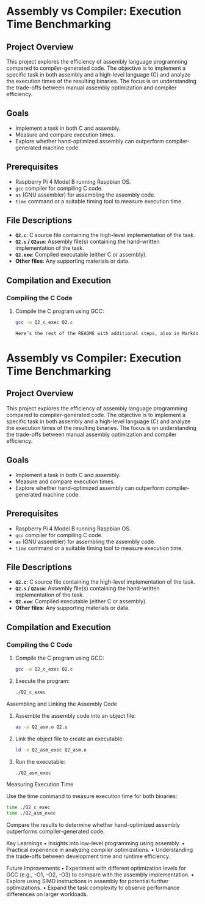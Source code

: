 # Assembly vs Compiler: Execution Time Benchmarking

## Project Overview
This project explores the efficiency of assembly language programming compared to compiler-generated code. The objective is to implement a specific task in both assembly and a high-level language (C) and analyze the execution times of the resulting binaries. The focus is on understanding the trade-offs between manual assembly optimization and compiler efficiency.

## Goals
- Implement a task in both C and assembly.
- Measure and compare execution times.
- Explore whether hand-optimized assembly can outperform compiler-generated machine code.

## Prerequisites
- Raspberry Pi 4 Model B running Raspbian OS.
- `gcc` compiler for compiling C code.
- `as` (GNU assembler) for assembling the assembly code.
- `time` command or a suitable timing tool to measure execution time.

## File Descriptions
- **`Q2.c`**: C source file containing the high-level implementation of the task.
- **`Q2.s` / `Q2asm`**: Assembly file(s) containing the hand-written implementation of the task.
- **`Q2.exe`**: Compiled executable (either C or assembly).
- **Other files**: Any supporting materials or data.

## Compilation and Execution

### Compiling the C Code
1. Compile the C program using GCC:
   ```bash
   gcc -o Q2_c_exec Q2.c

   Here’s the rest of the README with additional steps, also in Markdown format:

# Assembly vs Compiler: Execution Time Benchmarking

## Project Overview
This project explores the efficiency of assembly language programming compared to compiler-generated code. The objective is to implement a specific task in both assembly and a high-level language (C) and analyze the execution times of the resulting binaries. The focus is on understanding the trade-offs between manual assembly optimization and compiler efficiency.

## Goals
- Implement a task in both C and assembly.
- Measure and compare execution times.
- Explore whether hand-optimized assembly can outperform compiler-generated machine code.

## Prerequisites
- Raspberry Pi 4 Model B running Raspbian OS.
- `gcc` compiler for compiling C code.
- `as` (GNU assembler) for assembling the assembly code.
- `time` command or a suitable timing tool to measure execution time.

## File Descriptions
- **`Q2.c`**: C source file containing the high-level implementation of the task.
- **`Q2.s` / `Q2asm`**: Assembly file(s) containing the hand-written implementation of the task.
- **`Q2.exe`**: Compiled executable (either C or assembly).
- **Other files**: Any supporting materials or data.

## Compilation and Execution

### Compiling the C Code
1. Compile the C program using GCC:
   ```bash
   gcc -o Q2_c_exec Q2.c
   ```

2.	Execute the program:
    ```bash
    ./Q2_c_exec
    ```

Assembling and Linking the Assembly Code
1.	Assemble the assembly code into an object file:
    ```bash  
    as -o Q2_asm.o Q2.s
    ```

2.	Link the object file to create an executable:
    ```bash
    ld -o Q2_asm_exec Q2_asm.o
    ```

3.	Run the executable:
    ```bash
    ./Q2_asm_exec
    ```

Measuring Execution Time

Use the time command to measure execution time for both binaries:
```bash
time ./Q2_c_exec
time ./Q2_asm_exec
```
Compare the results to determine whether hand-optimized assembly outperforms compiler-generated code.

Key Learnings
	•	Insights into low-level programming using assembly.
	•	Practical experience in analyzing compiler optimizations.
	•	Understanding the trade-offs between development time and runtime efficiency.

Future Improvements
	•	Experiment with different optimization levels for GCC (e.g., -O1, -O2, -O3) to compare with the assembly implementation.
	•	Explore using SIMD instructions in assembly for potential further optimizations.
	•	Expand the task complexity to observe performance differences on larger workloads.
